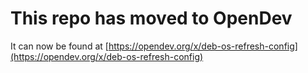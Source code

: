 # This repo has moved to OpenDev

It can now be found at [https://opendev.org/x/deb-os-refresh-config](https://opendev.org/x/deb-os-refresh-config)
